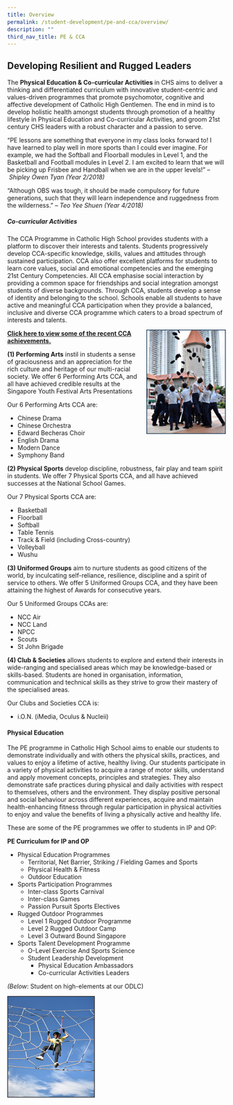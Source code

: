 ```yaml
---
title: Overview
permalink: /student-development/pe-and-cca/overview/
description: ""
third_nav_title: PE & CCA
---
```

Developing Resilient and Rugged Leaders
---------------------------------------

The **Physical Education & Co-curricular Activities** in CHS aims to deliver a thinking and differentiated curriculum with innovative student-centric and values-driven programmes that promote psychomotor, cognitive and affective development of Catholic High Gentlemen. The end in mind is to develop holistic health amongst students through promotion of a healthy lifestyle in Physical Education and Co-curricular Activities, and groom 21st century CHS leaders with a robust character and a passion to serve.

“PE lessons are something that everyone in my class looks forward to! I have learned to play well in more sports than I could ever imagine. For example, we had the Softball and Floorball modules in Level 1, and the Basketball and Football modules in Level 2. I am excited to learn that we will be picking up Frisbee and Handball when we are in the upper levels!” – _Shipley Owen Tyan (Year 2/2018)_

“Although OBS was tough, it should be made compulsory for future generations, such that they will learn independence and ruggedness from the wilderness.” _– Teo Yee Shuen (Year 4/2018)_

##### Co-curricular Activities

The CCA Programme in Catholic High School provides students with a platform to discover their interests and talents. Students progressively develop CCA-specific knowledge, skills, values and attitudes through sustained participation. CCA also offer excellent platforms for students to learn core values, social and emotional competencies and the emerging 21st Century Competencies. All CCA emphasise social interaction by providing a common space for friendships and social integration amongst students of diverse backgrounds. Through CCA, students develop a sense of identity and belonging to the school. Schools enable all students to have active and meaningful CCA participation when they provide a balanced, inclusive and diverse CCA programme which caters to a broad spectrum of interests and talents.

<img src="/images/sd1.png" style="width:183px;height:240px;margin-left:15px;" align = "right"> **[Click here to view some of the recent CCA achievements.](https://staging.d26k7rl81eo6rb.amplifyapp.com/secondary/awards-and-achievements/cca-achievements/)**

**(1) Performing Arts** instil in students a sense of graciousness and an appreciation for the rich culture and heritage of our multi-racial society. We offer 6 Performing Arts CCA, and all have achieved credible results at the Singapore Youth Festival Arts Presentations

Our 6 Performing Arts CCA are:

*   Chinese Drama
*   Chinese Orchestra
*   Edward Becheras Choir
*   English Drama
*   Modern Dance
*   Symphony Band

**(2) Physical Sports** develop discipline, robustness, fair play and team spirit in students. We offer 7 Physical Sports CCA, and all have achieved successes at the National School Games.

Our 7 Physical Sports CCA are:

*   Basketball
*   Floorball
*   Softball
*   Table Tennis
*   Track & Field (including Cross-country)
*   Volleyball
*   Wushu

**(3) Uniformed Groups** aim to nurture students as good citizens of the world, by inculcating self-reliance, resilience, discipline and a spirit of service to others. We offer 5 Uniformed Groups CCA, and they have been attaining the highest of Awards for consecutive years.

Our 5 Uniformed Groups CCAs are:

*   NCC Air
*   NCC Land
*   NPCC
*   Scouts
*   St John Brigade

**(4) Club & Societies** allows students to explore and extend their interests in wide-ranging and specialised areas which may be knowledge-based or skills-based. Students are honed in organisation, information, communication and technical skills as they strive to grow their mastery of the specialised areas.

Our Clubs and Societies CCA is:

*   i.O.N. (iMedia, Oculus & Nucleii)

#### Physical Education

The PE programme in Catholic High School aims to enable our students to demonstrate individually and with others the physical skills, practices, and values to enjoy a lifetime of active, healthy living. Our students participate in a variety of physical activities to acquire a range of motor skills, understand and apply movement concepts, principles and strategies. They also demonstrate safe practices during physical and daily activities with respect to themselves, others and the environment. They display positive personal and social behaviour across different experiences, acquire and maintain health-enhancing fitness through regular participation in physical activities to enjoy and value the benefits of living a physically active and healthy life.

These are some of the PE programmes we offer to students in IP and OP:

**PE Curriculum for IP and OP**

*   Physical Education Programmes 
    *   Territorial, Net Barrier, Striking / Fielding Games and Sports
    *   Physical Health & Fitness
    *   Outdoor Education
*   Sports Participation Programmes 
    *   Inter-class Sports Carnival
    *   Inter-class Games
    *   Passion Pursuit Sports Electives
*   Rugged Outdoor Programmes 
    *   Level 1 Rugged Outdoor Programme
    *   Level 2 Rugged Outdoor Camp
    *   Level 3 Outward Bound Singapore
*   Sports Talent Development Programme 
    *   O-Level Exercise And Sports Science
    *   Student Leadership Development 
        *   Physical Education Ambassadors
        *   Co-curricular Activities Leaders

_(Below_: Student on high-elements at our ODLC)

<img src="/images/sd2.png" style="width:40%">
